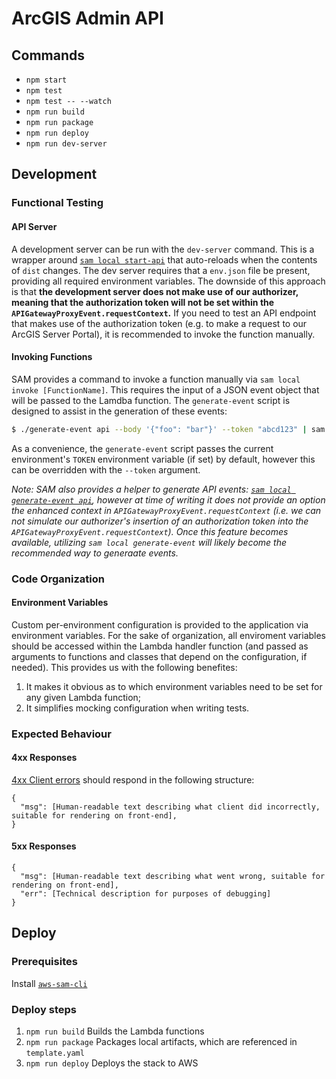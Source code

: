 # ArcGIS Admin API

## Commands

* `npm start`
* `npm test`
* `npm test -- --watch`
* `npm run build`
* `npm run package`
* `npm run deploy`
* `npm run dev-server`

## Development

### Functional Testing

#### API Server

A development server can be run with the `dev-server` command. This is a wrapper around [`sam local start-api`](https://github.com/awslabs/aws-sam-cli#user-content-run-api-gateway-locally) that auto-reloads when the contents of `dist` changes. The dev server requires that a `env.json` file be present, providing all required environment variables. The downside of this approach is that **the development server does not make use of our authorizer, meaning that the authorization token will not be set within the `APIGatewayProxyEvent.requestContext`.** If you need to test an API endpoint that makes use of the authorization token (e.g. to make a request to our ArcGIS Server Portal), it is recommended to invoke the function manually.

#### Invoking Functions

SAM provides a command to invoke a function manually via `sam local invoke [FunctionName]`. This requires the input of a JSON event object that will be passed to the Lamdba function. The `generate-event` script is designed to assist in the generation of these events:

```sh
$ ./generate-event api --body '{"foo": "bar"}' --token "abcd123" | sam local invoke ProjectsCreate -n env.json
```

As a convenience, the `generate-event` script passes the current environment's `TOKEN` environment variable (if set) by default, however this can be overridden with the `--token` argument.

_Note: SAM also provides a helper to generate API events: [`sam local generate-event api`](https://github.com/awslabs/aws-sam-cli#user-content-generate-sample-event-source-payloads), however at time of writing it does not provide an option the enhanced context in `APIGatewayProxyEvent.requestContext` (i.e. we can not simulate our authorizer's insertion of an authorization token into the `APIGatewayProxyEvent.requestContext`). Once this feature becomes available, utilizing `sam local generate-event` will likely become the recommended way to generaate events._

### Code Organization

#### Environment Variables

Custom per-environment configuration is provided to the application via environment variables. For the sake of organization, all enviroment variables should be accessed within the Lambda handler function (and passed as arguments to functions and classes that depend on the configuration, if needed). This provides us with the following benefites: 

1. It makes it obvious as to which environment variables need to be set for any given Lambda function; 
2. It simplifies mocking configuration when writing tests.

### Expected Behaviour

#### 4xx Responses

[4xx Client errors](https://en.wikipedia.org/wiki/List_of_HTTP_status_codes#4xx_Client_errors) should respond in the following structure:

```
{
  "msg": [Human-readable text describing what client did incorrectly, suitable for rendering on front-end],
}
```

#### 5xx Responses

```
{
  "msg": [Human-readable text describing what went wrong, suitable for rendering on front-end],
  "err": [Technical description for purposes of debugging]
}
```

## Deploy

### Prerequisites

Install [`aws-sam-cli`](https://github.com/awslabs/aws-sam-cli)

### Deploy steps

1. `npm run build` Builds the Lambda functions
2. `npm run package` Packages local artifacts, which are referenced in `template.yaml`
3. `npm run deploy` Deploys the stack to AWS
